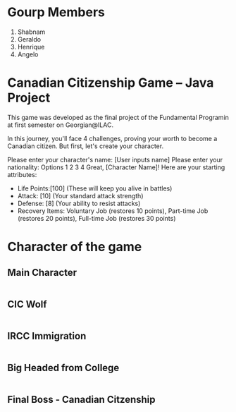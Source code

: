 # Gourp Members
<ol>
  <li>Shabnam</li>
  <li>Geraldo</li>
  <li>Henrique</li>
  <li>Angelo</li>
</ol>


# Canadian Citizenship Game – Java Project 
This game was developed as the final project of the Fundamental Programin at first semester on Georgian@ILAC.

In this journey, you'll face 4 challenges, proving your worth to become a Canadian citizen. But first, let's create your character.

Please enter your character's name: [User inputs name]
Please enter your nationality: Options 1 2 3 4
Great, [Character Name]! Here are your starting attributes:
- Life Points:[100] (These will keep you alive in battles)
- Attack: [10] (Your standard attack strength)
- Defense: [8] (Your ability to resist attacks)
- Recovery Items: Voluntary Job (restores 10 points), Part-time Job (restores 20 points), Full-time Job (restores 30 points)



# Character of the game

## Main Character

<img srg="images/hero1_1.png"  width="25" />

## CIC Wolf

<img srg="./images/monster1_1.png"  width="25" />

## IRCC Immigration


<img srg="./images/monster2_1.png"  width="25" />

## Big Headed from College


<img srg="./images/monster3_1.png"  width="25" />

## Final Boss - Canadian Citzenship

<img srg="./images/monster4_1.png"  width="25" />
